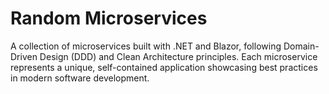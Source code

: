 # Random Microservices

A collection of microservices built with .NET and Blazor, following Domain-Driven Design (DDD) and Clean Architecture principles. Each microservice represents a unique, self-contained application showcasing best practices in modern software development.
